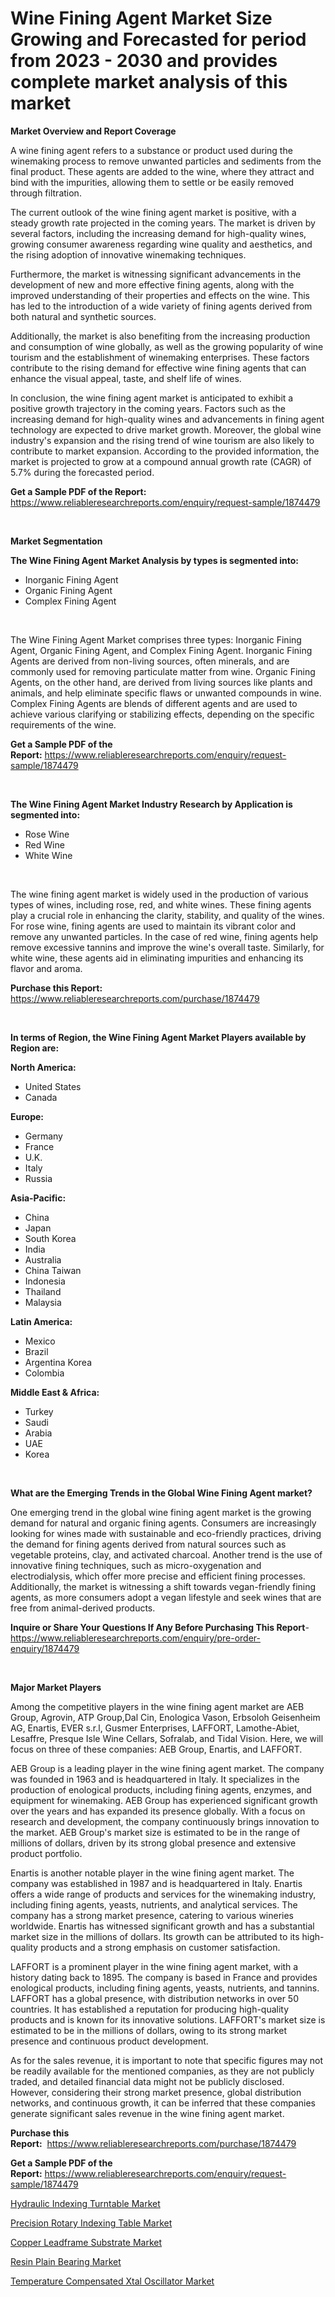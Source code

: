 <p><h1>Wine Fining Agent Market Size Growing and Forecasted for period from 2023 - 2030 and provides complete market analysis of this market</h1></p><p><strong>Market Overview and Report Coverage</strong></p>
<p><p>A wine fining agent refers to a substance or product used during the winemaking process to remove unwanted particles and sediments from the final product. These agents are added to the wine, where they attract and bind with the impurities, allowing them to settle or be easily removed through filtration.</p><p>The current outlook of the wine fining agent market is positive, with a steady growth rate projected in the coming years. The market is driven by several factors, including the increasing demand for high-quality wines, growing consumer awareness regarding wine quality and aesthetics, and the rising adoption of innovative winemaking techniques.</p><p>Furthermore, the market is witnessing significant advancements in the development of new and more effective fining agents, along with the improved understanding of their properties and effects on the wine. This has led to the introduction of a wide variety of fining agents derived from both natural and synthetic sources.</p><p>Additionally, the market is also benefiting from the increasing production and consumption of wine globally, as well as the growing popularity of wine tourism and the establishment of winemaking enterprises. These factors contribute to the rising demand for effective wine fining agents that can enhance the visual appeal, taste, and shelf life of wines.</p><p>In conclusion, the wine fining agent market is anticipated to exhibit a positive growth trajectory in the coming years. Factors such as the increasing demand for high-quality wines and advancements in fining agent technology are expected to drive market growth. Moreover, the global wine industry's expansion and the rising trend of wine tourism are also likely to contribute to market expansion. According to the provided information, the market is projected to grow at a compound annual growth rate (CAGR) of 5.7% during the forecasted period.</p></p>
<p><strong>Get a Sample PDF of the Report:</strong> <a href="https://www.reliableresearchreports.com/enquiry/request-sample/1874479">https://www.reliableresearchreports.com/enquiry/request-sample/1874479</a></p>
<p>&nbsp;</p>
<p><strong>Market Segmentation</strong></p>
<p><strong>The Wine Fining Agent Market Analysis by types is segmented into:</strong></p>
<p><ul><li>Inorganic Fining Agent</li><li>Organic Fining Agent</li><li>Complex Fining Agent</li></ul></p>
<p>&nbsp;</p>
<p><p>The Wine Fining Agent Market comprises three types: Inorganic Fining Agent, Organic Fining Agent, and Complex Fining Agent. Inorganic Fining Agents are derived from non-living sources, often minerals, and are commonly used for removing particulate matter from wine. Organic Fining Agents, on the other hand, are derived from living sources like plants and animals, and help eliminate specific flaws or unwanted compounds in wine. Complex Fining Agents are blends of different agents and are used to achieve various clarifying or stabilizing effects, depending on the specific requirements of the wine.</p></p>
<p><strong>Get a Sample PDF of the Report:</strong>&nbsp;<a href="https://www.reliableresearchreports.com/enquiry/request-sample/1874479">https://www.reliableresearchreports.com/enquiry/request-sample/1874479</a></p>
<p>&nbsp;</p>
<p><strong>The Wine Fining Agent Market Industry Research by Application is segmented into:</strong></p>
<p><ul><li>Rose Wine</li><li>Red Wine</li><li>White Wine</li></ul></p>
<p>&nbsp;</p>
<p><p>The wine fining agent market is widely used in the production of various types of wines, including rose, red, and white wines. These fining agents play a crucial role in enhancing the clarity, stability, and quality of the wines. For rose wine, fining agents are used to maintain its vibrant color and remove any unwanted particles. In the case of red wine, fining agents help remove excessive tannins and improve the wine's overall taste. Similarly, for white wine, these agents aid in eliminating impurities and enhancing its flavor and aroma.</p></p>
<p><strong>Purchase this Report:</strong>&nbsp; <a href="https://www.reliableresearchreports.com/purchase/1874479">https://www.reliableresearchreports.com/purchase/1874479</a></p>
<p>&nbsp;</p>
<p><strong>In terms of Region, the Wine Fining Agent Market Players available by Region are:</strong></p>
<p>
    <p> <strong> North America: </strong>
        <ul>
            <li>United States</li>
            <li>Canada</li>
        </ul>
        </p> 
    <p> <strong> Europe: </strong>
        <ul>
            <li>Germany</li>
            <li>France</li>
            <li>U.K.</li>
            <li>Italy</li>
            <li>Russia</li>
        </ul>
        </p> 
    <p> <strong> Asia-Pacific: </strong>
        <ul>
            <li>China</li>
            <li>Japan</li>
            <li>South Korea</li>
            <li>India</li>
            <li>Australia</li>
            <li>China Taiwan</li>
            <li>Indonesia</li>
            <li>Thailand</li>
            <li>Malaysia</li>
        </ul>
        </p> 
    <p> <strong> Latin America: </strong>
        <ul>
            <li>Mexico</li>
            <li>Brazil</li>
            <li>Argentina Korea</li>
            <li>Colombia</li>
        </ul>
        </p> 
    <p> <strong> Middle East & Africa: </strong>
        <ul>
            <li>Turkey</li>
            <li>Saudi</li>
            <li>Arabia</li>
            <li>UAE</li>
            <li>Korea</li>
        </ul>
    </p>
    </p>
<p>&nbsp;</p>
<p><strong>What are the Emerging Trends in the Global Wine Fining Agent market?</strong></p>
<p><p>One emerging trend in the global wine fining agent market is the growing demand for natural and organic fining agents. Consumers are increasingly looking for wines made with sustainable and eco-friendly practices, driving the demand for fining agents derived from natural sources such as vegetable proteins, clay, and activated charcoal. Another trend is the use of innovative fining techniques, such as micro-oxygenation and electrodialysis, which offer more precise and efficient fining processes. Additionally, the market is witnessing a shift towards vegan-friendly fining agents, as more consumers adopt a vegan lifestyle and seek wines that are free from animal-derived products.</p></p>
<p><strong>Inquire or Share Your Questions If Any Before Purchasing This Report</strong>- <a href="https://www.reliableresearchreports.com/enquiry/pre-order-enquiry/1874479">https://www.reliableresearchreports.com/enquiry/pre-order-enquiry/1874479</a></p>
<p>&nbsp;</p>
<p><strong>Major Market Players</strong></p>
<p><p>Among the competitive players in the wine fining agent market are AEB Group, Agrovin, ATP Group,Dal Cin, Enologica Vason, Erbsoloh Geisenheim AG, Enartis, EVER s.r.l, Gusmer Enterprises, LAFFORT, Lamothe-Abiet, Lesaffre, Presque Isle Wine Cellars, Sofralab, and Tidal Vision. Here, we will focus on three of these companies: AEB Group, Enartis, and LAFFORT.</p><p>AEB Group is a leading player in the wine fining agent market. The company was founded in 1963 and is headquartered in Italy. It specializes in the production of enological products, including fining agents, enzymes, and equipment for winemaking. AEB Group has experienced significant growth over the years and has expanded its presence globally. With a focus on research and development, the company continuously brings innovation to the market. AEB Group's market size is estimated to be in the range of millions of dollars, driven by its strong global presence and extensive product portfolio.</p><p>Enartis is another notable player in the wine fining agent market. The company was established in 1987 and is headquartered in Italy. Enartis offers a wide range of products and services for the winemaking industry, including fining agents, yeasts, nutrients, and analytical services. The company has a strong market presence, catering to various wineries worldwide. Enartis has witnessed significant growth and has a substantial market size in the millions of dollars. Its growth can be attributed to its high-quality products and a strong emphasis on customer satisfaction.</p><p>LAFFORT is a prominent player in the wine fining agent market, with a history dating back to 1895. The company is based in France and provides enological products, including fining agents, yeasts, nutrients, and tannins. LAFFORT has a global presence, with distribution networks in over 50 countries. It has established a reputation for producing high-quality products and is known for its innovative solutions. LAFFORT's market size is estimated to be in the millions of dollars, owing to its strong market presence and continuous product development.</p><p>As for the sales revenue, it is important to note that specific figures may not be readily available for the mentioned companies, as they are not publicly traded, and detailed financial data might not be publicly disclosed. However, considering their strong market presence, global distribution networks, and continuous growth, it can be inferred that these companies generate significant sales revenue in the wine fining agent market.</p></p>
<p><strong>Purchase this Report:</strong>&nbsp;&nbsp;<a href="https://www.reliableresearchreports.com/purchase/1874479">https://www.reliableresearchreports.com/purchase/1874479</a></p>
<p></p>
<p><strong>Get a Sample PDF of the Report:</strong>&nbsp;<a href="https://www.reliableresearchreports.com/enquiry/request-sample/1874479">https://www.reliableresearchreports.com/enquiry/request-sample/1874479</a></p>
<p><p><a href="https://medium.com/@ashlybednar2023/hydraulic-indexing-turntable-market-size-and-market-trends-complete-industry-overview-2023-to-a6b78579669d">Hydraulic Indexing Turntable Market</a></p><p><a href="https://medium.com/@katlynbauch/precision-rotary-indexing-table-market-trends-forecast-and-competitive-analysis-to-2030-ef0c88167bd2">Precision Rotary Indexing Table Market</a></p><p><a href="https://medium.com/@paulmcglynn6456/copper-leadframe-substrate-market-share-evolution-and-market-growth-trends-2023-2030-70a85416f23b">Copper Leadframe Substrate Market</a></p><p><a href="https://medium.com/@jasonmartin866/resin-plain-bearing-market-exploring-market-share-market-trends-and-future-growth-98f2efbaf80d">Resin Plain Bearing Market</a></p><p><a href="https://medium.com/@merrittrice2023/temperature-compensated-xtal-oscillator-market-size-and-market-trends-complete-industry-overview-c851d33b5a35">Temperature Compensated Xtal Oscillator Market</a></p></p>